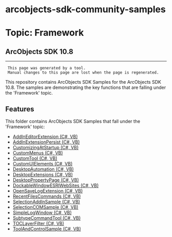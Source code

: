 # arcobjects-sdk-community-samples 
# Topic: Framework
## ArcObjects SDK 10.8  

----------
     This page was generated by a tool.
     Manual changes to this page are lost when the page is regenerated.

This repository contains ArcObjects SDK Samples for the ArcObjects SDK 10.8.  The samples are demonstrating the key functions that are falling under the 'Framework' topic.  


## Features

This folder contains ArcObjects SDK Samples that fall under the 'Framework' topic:

* [AddInEditorExtension (C#, VB)](../../../../tree/master/Net/Framework/AddInEditorExtension)  
* [AddInExtensionPersist (C#, VB)](../../../../tree/master/Net/Framework/AddInExtensionPersist)  
* [CustomizingAtStartup (C#, VB)](../../../../tree/master/Net/Framework/CustomizingAtStartup)  
* [CustomMenus (C#, VB)](../../../../tree/master/Net/Framework/CustomMenus)  
* [CustomTool (C#, VB)](../../../../tree/master/Net/Framework/CustomTool)  
* [CustomUIElements (C#, VB)](../../../../tree/master/Net/Framework/CustomUIElements)  
* [DesktopAutomation (C#, VB)](../../../../tree/master/Net/Framework/DesktopAutomation)  
* [DesktopExtensions (C#, VB)](../../../../tree/master/Net/Framework/DesktopExtensions)  
* [DesktopPropertyPage (C#, VB)](../../../../tree/master/Net/Framework/DesktopPropertyPage)  
* [DockableWindowESRIWebSites (C#, VB)](../../../../tree/master/Net/Framework/DockableWindowESRIWebSites)  
* [OpenSaveLogExtension (C#, VB)](../../../../tree/master/Net/Framework/OpenSaveLogExtension)  
* [RecentFilesCommands (C#, VB)](../../../../tree/master/Net/Framework/RecentFilesCommands)  
* [SelectionAddInSample (C#, VB)](../../../../tree/master/Net/Framework/SelectionAddInSample)  
* [SelectionCOMSample (C#, VB)](../../../../tree/master/Net/Framework/SelectionCOMSample)  
* [SimpleLogWindow (C#, VB)](../../../../tree/master/Net/Framework/SimpleLogWindow)  
* [SubtypeCommandTool (C#, VB)](../../../../tree/master/Net/Framework/SubtypeCommandTool)  
* [TOCLayerFilter (C#, VB)](../../../../tree/master/Net/Framework/TOCLayerFilter)  
* [ToolAndControlSample (C#, VB)](../../../../tree/master/Net/Framework/ToolAndControlSample)  


